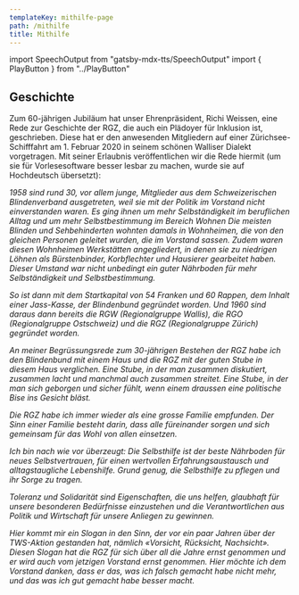 ```yaml
---
templateKey: mithilfe-page
path: /mithilfe
title: Mithilfe
---
```

import SpeechOutput from "gatsby-mdx-tts/SpeechOutput"
import { PlayButton } from "../PlayButton"


<SpeechOutput id="ueberuns-page-teil2" customPlayButton={PlayButton}>

## Geschichte

Zum 60-jährigen Jubiläum hat unser Ehrenpräsident, Richi Weissen, eine Rede zur Geschichte der RGZ, die auch ein Plädoyer für Inklusion ist, geschrieben. Diese hat er den anwesenden Mitgliedern auf einer Zürichsee-Schifffahrt am 1. Februar 2020 in seinem schönen Walliser Dialekt vorgetragen. Mit seiner Erlaubnis veröffentlichen wir die Rede hiermit (um sie für Vorlesesoftware besser lesbar zu machen, wurde sie auf Hochdeutsch übersetzt): 

*1958 sind rund 30, vor allem junge, Mitglieder aus dem Schweizerischen Blindenverband ausgetreten, weil sie mit der Politik im Vorstand nicht einverstanden waren. Es ging ihnen um mehr Selbständigkeit im beruflichen Alltag und um mehr Selbstbestimmung im Bereich Wohnen Die meisten Blinden und Sehbehinderten wohnten damals in Wohnheimen, die von den gleichen Personen geleitet wurden, die im Vorstand sassen. Zudem waren diesen Wohnheimen Werkstätten angegliedert, in denen sie zu niedrigen Löhnen als Bürstenbinder, Korbflechter und Hausierer gearbeitet haben. Dieser Umstand war nicht unbedingt ein guter Nährboden für mehr Selbständigkeit und Selbstbestimmung.*

*So ist dann mit dem Startkapital von 54 Franken und 60 Rappen, dem Inhalt einer Jass-Kasse, der Blindenbund gegründet worden. Und 1960 sind daraus dann bereits die RGW (Regionalgruppe Wallis), die RGO (Regionalgruppe Ostschweiz) und die RGZ (Regionalgruppe Zürich) gegründet worden.*

*An meiner Begrüssungsrede zum 30-jährigen Bestehen der RGZ habe ich den Blindenbund mit einem Haus und die RGZ mit der guten Stube in diesem Haus verglichen. Eine Stube, in der man zusammen diskutiert, zusammen lacht und manchmal auch zusammen streitet. Eine Stube, in der man sich geborgen und sicher fühlt, wenn einem draussen eine politische Bise ins Gesicht bläst.*

*Die RGZ habe ich immer wieder als eine grosse Familie empfunden. Der Sinn einer Familie besteht darin, dass alle füreinander sorgen und sich gemeinsam für das Wohl von allen einsetzen.*

*Ich bin nach wie vor überzeugt: Die Selbsthilfe ist der beste Nährboden für neues Selbstvertrauen, für einen wertvollen Erfahrungsaustausch und alltagstaugliche Lebenshilfe. Grund genug, die Selbsthilfe zu pflegen und ihr Sorge zu tragen.*

*Toleranz und Solidarität sind Eigenschaften, die uns helfen, glaubhaft für unsere besonderen Bedürfnisse einzustehen und die Verantwortlichen aus Politik und Wirtschaft für unsere Anliegen zu gewinnen.*

*Hier kommt mir ein Slogan in den Sinn, der vor ein paar Jahren über der TWS-Aktion gestanden hat, nämlich «Vorsicht, Rücksicht, Nachsicht». Diesen Slogan hat die RGZ für sich über all die Jahre ernst genommen und er wird auch vom jetzigen Vorstand ernst genommen. Hier möchte ich dem Vorstand danken, dass er das, was ich falsch gemacht habe nicht mehr, und das was ich gut gemacht habe besser macht.*

</SpeechOutput>
